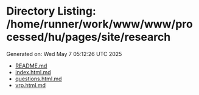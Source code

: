 # Directory Listing: /home/runner/work/www/www/processed/hu/pages/site/research
Generated on: Wed May  7 05:12:26 UTC 2025

- [README.md](README.md)
- [index.html.md](index.html.md)
- [questions.html.md](questions.html.md)
- [vrp.html.md](vrp.html.md)
